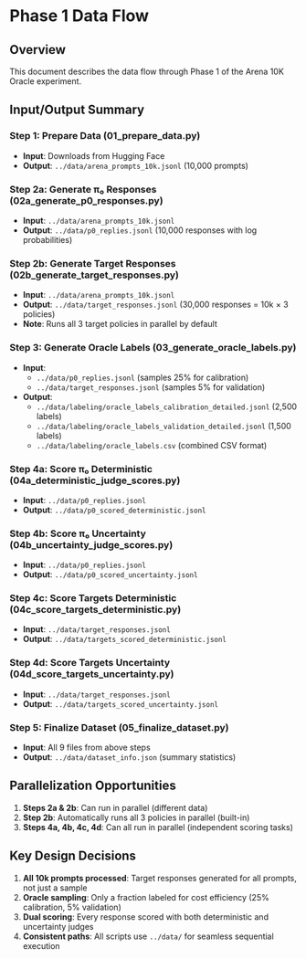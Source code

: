 # Phase 1 Data Flow

## Overview
This document describes the data flow through Phase 1 of the Arena 10K Oracle experiment.

## Input/Output Summary

### Step 1: Prepare Data (01_prepare_data.py)
- **Input**: Downloads from Hugging Face
- **Output**: `../data/arena_prompts_10k.jsonl` (10,000 prompts)

### Step 2a: Generate π₀ Responses (02a_generate_p0_responses.py)
- **Input**: `../data/arena_prompts_10k.jsonl`
- **Output**: `../data/p0_replies.jsonl` (10,000 responses with log probabilities)

### Step 2b: Generate Target Responses (02b_generate_target_responses.py)
- **Input**: `../data/arena_prompts_10k.jsonl`
- **Output**: `../data/target_responses.jsonl` (30,000 responses = 10k × 3 policies)
- **Note**: Runs all 3 target policies in parallel by default

### Step 3: Generate Oracle Labels (03_generate_oracle_labels.py)
- **Input**: 
  - `../data/p0_replies.jsonl` (samples 25% for calibration)
  - `../data/target_responses.jsonl` (samples 5% for validation)
- **Output**:
  - `../data/labeling/oracle_labels_calibration_detailed.jsonl` (2,500 labels)
  - `../data/labeling/oracle_labels_validation_detailed.jsonl` (1,500 labels)
  - `../data/labeling/oracle_labels.csv` (combined CSV format)

### Step 4a: Score π₀ Deterministic (04a_deterministic_judge_scores.py)
- **Input**: `../data/p0_replies.jsonl`
- **Output**: `../data/p0_scored_deterministic.jsonl`

### Step 4b: Score π₀ Uncertainty (04b_uncertainty_judge_scores.py)
- **Input**: `../data/p0_replies.jsonl`
- **Output**: `../data/p0_scored_uncertainty.jsonl`

### Step 4c: Score Targets Deterministic (04c_score_targets_deterministic.py)
- **Input**: `../data/target_responses.jsonl`
- **Output**: `../data/targets_scored_deterministic.jsonl`

### Step 4d: Score Targets Uncertainty (04d_score_targets_uncertainty.py)
- **Input**: `../data/target_responses.jsonl`
- **Output**: `../data/targets_scored_uncertainty.jsonl`

### Step 5: Finalize Dataset (05_finalize_dataset.py)
- **Input**: All 9 files from above steps
- **Output**: `../data/dataset_info.json` (summary statistics)

## Parallelization Opportunities

1. **Steps 2a & 2b**: Can run in parallel (different data)
2. **Step 2b**: Automatically runs all 3 policies in parallel (built-in)
3. **Steps 4a, 4b, 4c, 4d**: Can all run in parallel (independent scoring tasks)

## Key Design Decisions

1. **All 10k prompts processed**: Target responses generated for all prompts, not just a sample
2. **Oracle sampling**: Only a fraction labeled for cost efficiency (25% calibration, 5% validation)
3. **Dual scoring**: Every response scored with both deterministic and uncertainty judges
4. **Consistent paths**: All scripts use `../data/` for seamless sequential execution